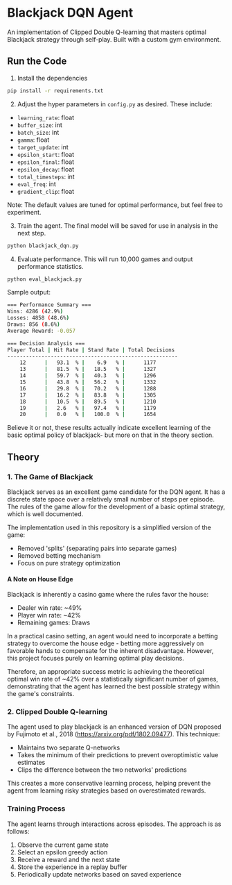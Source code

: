 # Blackjack DQN Agent
An implementation of Clipped Double Q-learning that masters optimal Blackjack strategy through self-play. Built with a custom gym environment.

## Run the Code
1. Install the dependencies
```bash
pip install -r requirements.txt
```

2. Adjust the hyper parameters in `config.py` as desired. These include:
  - `learning_rate`: float
  - `buffer_size`: int
  - `batch_size`: int
  - `gamma`: float
  - `target_update`: int
  - `epsilon_start`: float
  - `epsilon_final`: float
  - `epsilon_decay`: float
  - `total_timesteps`: int
  - `eval_freq`: int
  - `gradient_clip`: float
  
  Note: The default values are tuned for optimal performance, but feel free to experiment.

3. Train the agent. The final model will be saved for use in analysis in the next step.
```bash
python blackjack_dqn.py
```

4. Evaluate performance. This will run 10,000 games and output performance statistics. 
```bash
python eval_blackjack.py
```

Sample output:
```bash
=== Performance Summary ===
Wins: 4286 (42.9%)
Losses: 4858 (48.6%)
Draws: 856 (8.6%)
Average Reward: -0.057

=== Decision Analysis ===
Player Total | Hit Rate | Stand Rate | Total Decisions
-------------------------------------------------------
    12      |   93.1  % |    6.9   % |      1177      
    13      |   81.5  % |   18.5   % |      1327      
    14      |   59.7  % |   40.3   % |      1296      
    15      |   43.8  % |   56.2   % |      1332      
    16      |   29.8  % |   70.2   % |      1288      
    17      |   16.2  % |   83.8   % |      1305      
    18      |   10.5  % |   89.5   % |      1210      
    19      |   2.6   % |   97.4   % |      1179      
    20      |   0.0   % |   100.0  % |      1654      
```

Believe it or not, these results actually indicate excellent learning of the basic optimal policy of blackjack- but more on that in the theory section.

## Theory

### 1. The Game of Blackjack

Blackjack serves as an excellent game candidate for the DQN agent. It has a discrete state space over a relatively small number of steps per episode. The rules of the game allow for the development of a basic optimal strategy, which is well documented.

The implementation used in this repository is a simplified version of the game:
- Removed 'splits' (separating pairs into separate games)
- Removed betting mechanism
- Focus on pure strategy optimization

#### A Note on House Edge
Blackjack is inherently a casino game where the rules favor the house:
- Dealer win rate: ~49%
- Player win rate: ~42%
- Remaining games: Draws

In a practical casino setting, an agent would need to incorporate a betting strategy to overcome the house edge - betting more aggressively on favorable hands to compensate for the inherent disadvantage. However, this project focuses purely on learning optimal play decisions.

Therefore, an appropriate success metric is achieving the theoretical optimal win rate of ~42% over a statistically significant number of games, demonstrating that the agent has learned the best possible strategy within the game's constraints.

### 2. Clipped Double Q-learning
The agent used to play blackjack is an enhanced version of DQN proposed by Fujimoto et al., 2018 (https://arxiv.org/pdf/1802.09477). This technique:
- Maintains two separate Q-networks
- Takes the minimum of their predictions to prevent overoptimistic value estimates
- Clips the difference between the two networks' predictions

This creates a more conservative learning process, helping prevent the agent from learning risky strategies based on overestimated rewards.

### Training Process
The agent learns through interactions across episodes. The approach is as follows:
1. Observe the current game state
2. Select an epsilon greedy action
3. Receive a reward and the next state
4. Store the experience in a replay buffer
5. Periodically update networks based on saved experience




